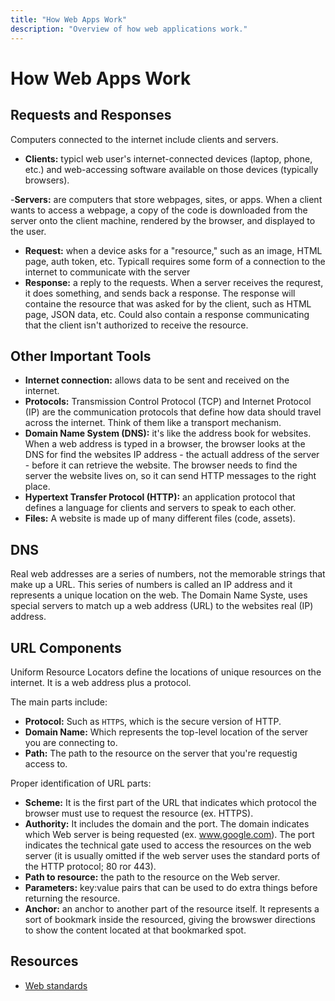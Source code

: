```yaml
---
title: "How Web Apps Work"
description: "Overview of how web applications work."
---
```


# How Web Apps Work

## Requests and Responses

Computers connected to the internet include clients and servers.

- **Clients:** typicl web user's internet-connected devices (laptop, phone, etc.) and web-accessing software available on those devices (typically browsers).

-**Servers:** are computers that store webpages, sites, or apps. When a client wants to access a webpage, a copy of the code is downloaded from the server onto the client machine, rendered by the browser, and displayed to the user.

- **Request:** when a device asks for a "resource," such as an image, HTML page, auth token, etc. Typicall requires some form of a connection to the internet to communicate with the server
- **Response:** a reply to the requests. When a server receives the requrest, it does something, and sends back a response. The response will containe the resource that was asked for by the client, such as HTML page, JSON data, etc. Could also contain a response communicating that the client isn't authorized to receive the resource.

## Other Important Tools

- **Internet connection:** allows data to be sent and received on the internet. 
- **Protocols:** Transmission Control Protocol (TCP) and Internet Protocol (IP) are the communication protocols that define how data should travel across the internet. Think of them like a transport mechanism.
- **Domain Name System (DNS):** it's like the address book for websites. When a web address is typed in a browser, the browser looks at the DNS for find the websites IP address - the actuall address of the server - before it can retrieve the website. The browser needs to find the server the website lives on, so it can send HTTP messages to the right place.
- **Hypertext Transfer Protocol (HTTP):** an application protocol that defines a language for clients and servers to speak to each other.
- **Files:** A website is made up of many different files (code, assets).

## DNS

Real web addresses are a series of numbers, not the memorable strings that make up a URL. This series of numbers is called an IP address and it represents a unique location on the web. The Domain Name Syste, uses special servers to match up a web address (URL) to the websites real (IP) address.

## URL Components

Uniform Resource Locators define the locations of unique resources on the internet. It is a web address plus a protocol.

The main parts include:

- **Protocol:** Such as `HTTPS`, which is the secure version of HTTP.
- **Domain Name:** Which represents the top-level location of the server you are connecting to. 
- **Path:** The path to the resource on the server that you're requestig access to.  

Proper identification of URL parts:

- **Scheme:** It is the first part of the URL that indicates which protocol the browser must use to request the resource (ex. HTTPS).
- **Authority:** It includes the domain and the port. The domain indicates which Web server is being requested (ex. www.google.com). The port indicates the technical gate used to access the resources on the web server (it is usually omitted if the web server uses the standard ports of the HTTP protocol; 80 ror 443).
- **Path to resource:** the path to the resource on the Web server.
- **Parameters:** key:value pairs that can be used to do extra things before returning the resource.
- **Anchor:** an anchor to another part of the resource itself. It represents a sort of bookmark inside the resourced, giving the browswer directions to show the content located at that bookmarked spot.

## Resources

- [Web standards](https://developer.mozilla.org/en-US/curriculum/core/web-standards/)